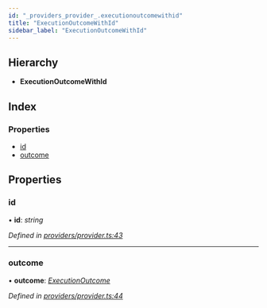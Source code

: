 ```yaml
---
id: "_providers_provider_.executionoutcomewithid"
title: "ExecutionOutcomeWithId"
sidebar_label: "ExecutionOutcomeWithId"
---
```


## Hierarchy

* **ExecutionOutcomeWithId**

## Index

### Properties

* [id](_providers_provider_.executionoutcomewithid.md#id)
* [outcome](_providers_provider_.executionoutcomewithid.md#outcome)

## Properties

###  id

• **id**: *string*

*Defined in [providers/provider.ts:43](https://github.com/nearprotocol/nearlib/blob/f222a4e/src.ts/providers/provider.ts#L43)*

___

###  outcome

• **outcome**: *[ExecutionOutcome](_providers_provider_.executionoutcome.md)*

*Defined in [providers/provider.ts:44](https://github.com/nearprotocol/nearlib/blob/f222a4e/src.ts/providers/provider.ts#L44)*
